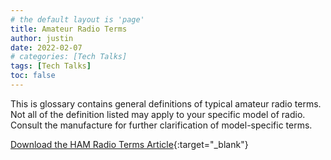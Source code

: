 ```yaml
---
# the default layout is 'page'
title: Amateur Radio Terms
author: justin
date: 2022-02-07
# categories: [Tech Talks]
tags: [Tech Talks]
toc: false
---
```


This is glossary contains general definitions of typical amateur radio terms. Not all of the definition listed may apply to your specific model of radio. Consult the manufacture for further clarification of model-specific terms.

[Download the HAM Radio Terms Article](/assets/techtalks/HamRadioTerms-2011.pdf){:target="_blank"} 